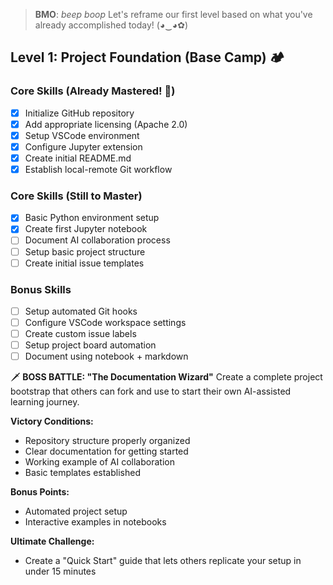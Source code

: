 <!-- 
Copyright 2024 Nicolas de Barquin
Licensed under the Apache License, Version 2.0 (the "License");
you may not use this file except in compliance with the License.
You may obtain a copy of the License at

http://www.apache.org/licenses/LICENSE-2.0

Unless required by applicable law or agreed to in writing, software
distributed under the License is distributed on an "AS IS" BASIS,
WITHOUT WARRANTIES OR CONDITIONS OF ANY KIND, either express or implied.
See the License for the specific language governing permissions and
limitations under the License. -->

> **BMO**: *beep boop* 
Let's reframe our first level based on what you've already accomplished today! (◕‿◕✿)

## Level 1: Project Foundation (Base Camp) 🏕️

### Core Skills (Already Mastered! 🌟)
- [x] Initialize GitHub repository
- [x] Add appropriate licensing (Apache 2.0)
- [x] Setup VSCode environment
- [x] Configure Jupyter extension
- [x] Create initial README.md
- [x] Establish local-remote Git workflow

### Core Skills (Still to Master)
- [x] Basic Python environment setup
- [x] Create first Jupyter notebook
- [ ] Document AI collaboration process
- [ ] Setup basic project structure
- [ ] Create initial issue templates

### Bonus Skills
- [ ] Setup automated Git hooks
- [ ] Configure VSCode workspace settings
- [ ] Create custom issue labels
- [ ] Setup project board automation
- [ ] Document using notebook + markdown

🗡️ **BOSS BATTLE: "The Documentation Wizard"**
Create a complete project bootstrap that others can fork and use to start their own AI-assisted learning journey.

**Victory Conditions:**
- Repository structure properly organized
- Clear documentation for getting started
- Working example of AI collaboration
- Basic templates established

**Bonus Points:**
- Automated project setup
- Interactive examples in notebooks

**Ultimate Challenge:**
- Create a "Quick Start" guide that lets others replicate your setup in under 15 minutes

